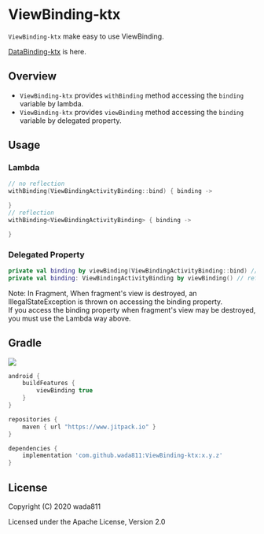 ViewBinding-ktx
=====

`ViewBinding-ktx` make easy to use ViewBinding.

[DataBinding-ktx](https://github.com/wada811/DataBinding-ktx) is here.

## Overview

- `ViewBinding-ktx` provides `withBinding` method accessing the `binding` variable by lambda.
- `ViewBinding-ktx` provides `viewBinding` method accessing the `binding` variable by delegated property.

## Usage

### Lambda

```kotlin
// no reflection
withBinding(ViewBindingActivityBinding::bind) { binding ->

}
// reflection
withBinding<ViewBindingActivityBinding> { binding ->

}
```

### Delegated Property

```kotlin
private val binding by viewBinding(ViewBindingActivityBinding::bind) // no reflection
private val binding: ViewBindingActivityBinding by viewBinding() // reflection
```

Note:
In Fragment, When fragment's view is destroyed, an IllegalStateException is thrown on accessing the binding property.  
If you access the binding property when fragment's view may be destroyed, you must use the Lambda way above.

## Gradle

[![](https://jitpack.io/v/wada811/ViewBinding-ktx.svg)](https://jitpack.io/#wada811/ViewBinding-ktx)

```groovy
android {
    buildFeatures {
        viewBinding true
    }
}

repositories {
    maven { url "https://www.jitpack.io" }
}

dependencies {
    implementation 'com.github.wada811:ViewBinding-ktx:x.y.z'
}
```

## License

Copyright (C) 2020 wada811

Licensed under the Apache License, Version 2.0
